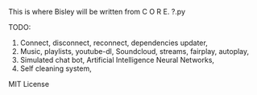 This is where Bisley will be written from C O R E. ?.py

TODO:
1. Connect, disconnect, reconnect, dependencies updater, 
2. Music, playlists, youtube-dl, Soundcloud, streams, fairplay, autoplay,
3. Simulated chat bot, Artificial Intelligence Neural Networks, 
4. Self cleaning system,


MIT License
